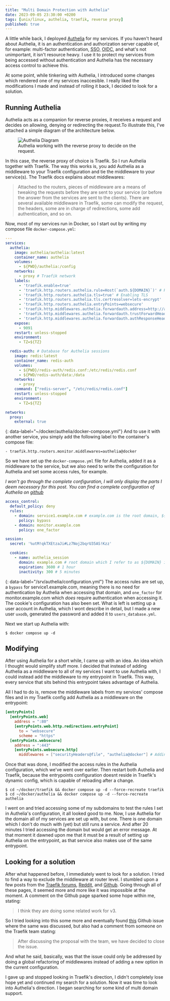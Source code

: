 ```yaml
---
title: "Multi Domain Protection with Authelia"
date: 2023-09-05 23:30:00 +0200
tags: [unix/linux, authelia, traefik, reverse proxy]
published: true
---
```


A little while back, I deployed <a href="https://www.authelia.com" target="_blank" rel="noopener">Authelia</a> for my services. If you haven't heard about Authelia, it is an authentication and authorization server capable of, for example: multi-factor authentication, <abbr title="Single sign-on">SSO</abbr>, <abbr title="OpenID Connect">OIDC</abbr>, and what's not unimportant, it isn't resource heavy. I use it to protect my services from being accessed without authentication and Authelia has the necessary access control to achieve this. 

At some point, while tinkering with Authelia, I introduced some changes which rendered one of my services inaccesible. I really liked the modifications I made and instead of rolling it back, I decided to look for a solution.

## Running Authelia
Authelia acts as a companion for reverse proxies, it receives a request and decides on allowing, denying or redirecting the request.To illustrate this, I've attached a simple diagram of the architecture below.
<figure>
<img src="/authelia-multi-domain/authelia-proxy.png" alt="Authelia Diagram">
<figcaption>Authelia working with the reverse proxy to decide on the request. </figcaption>
</figure>

In this case, the reverse proxy of choice is Traefik. So I run Authelia together with Traefik. The way this works is, you add Authelia as a middleware to your Traefik configuration and tie the middleware to your service(s). The Traefik docs explains about middlewares:
>Attached to the routers, pieces of middleware are a means of tweaking the requests before they are sent to your service (or before the answer from the services are sent to the clients). There are several available middleware in Traefik, some can modify the request, the headers, some are in charge of redirections, some add authentication, and so on.

Now, most of my services run in Docker, so I start out by writing my compose file `docker-compose.yml`:

```yaml
---
services:
  authelia:
    image: authelia/authelia:latest
    container_name: authelia
    volumes:
      - ${PWD}/authelia:/config
    networks:
      - proxy # Traefik network
    labels:
      - 'traefik.enable=true'
      - 'traefik.http.routers.authelia.rule=Host(`auth.${DOMAIN}`)' # Host for service
      - 'traefik.http.routers.authelia.tls=true' # Enabling TLS
      - 'traefik.http.routers.authelia.tls.certresolver=lets-encrypt'
      - 'traefik.http.routers.authelia.entryPoints=websecure'
      - 'traefik.http.middlewares.authelia.forwardauth.address=http://authelia:9091/api/verify?rd=https://auth.${DOMAIN}' # Setting up the middleware
      - 'traefik.http.middlewares.authelia.forwardauth.trustForwardHeader=true'
      - 'traefik.http.middlewares.authelia.forwardauth.authResponseHeaders=Remote-User,Remote-Groups,Remote-Name,Remote-Email'
    expose:
      - 9091
    restart: unless-stopped
    environment:
      - TZ=${TZ}

  redis-auth: # Database for Authelia sessions
    image: redis:latest
    container_name: redis-auth
    volumes:
      - ${PWD}/redis-auth/redis.conf:/etc/redis/redis.conf
      - ${PWD/redis-auth/data:/data
    networks:
      - proxy
    command: ["redis-server", "/etc/redis/redis.conf"]
    restart: unless-stopped
    environment:
      - TZ=${TZ}

networks:
  proxy:
    external: true
```
{: data-label="~/docker/authelia/docker-compose.yml"}
And to use it with another service, you simply add the following label to the container's compose file:
```
- traefik.http.routers.monitor.middlewares=authelia@docker
```
So we have set up the `docker-compose.yml` file for Authelia, added it as a middleware to the service, but we also need to write the configuration for Authelia and set some access rules, for example. 

*I won't go through the complete configuration, I will only display the parts I deem necessary for this post. You can find a complete configuration of Authelia on <a href="https://github.com/authelia/authelia" target="_blank" rel="noopener">github</a>*
```yaml
access_control:
  default_policy: deny
  rules:
    - domain: service1.example.com # example.com is the root domain, ${DOMAIN} in docker-compose.yml
      policy: bypass
    - domain: monitor.example.com
      policy: one_factor

session:
  secret: '%utM!qkTXEtzaJi#Lz7Noj2bqrU35AS!Kzz'

  cookies:
    - name: authelia_session
      domain: example.com # root domain which I refer to as ${DOMAIN} in docker-compose.yml
      expiration: 3600 # 1 hour
      inactivity: 300 # 5 minutes
```
{: data-label="/srv/authelia/configuration.yml"}
The access rules are set up, a `bypass` for service1.example.com, meaning there is no need for authentication by Authelia when accessing that domain, and `one_factor` for monitor.example.com which *does* require authentication when accessing it. The cookie's configuration has also been set. What is left is setting up a user account in Authelia, which I wont describe in detail, but I made a new user `uxodb`, generated the password and added it to `users_database.yml`.

Next we start up Authelia with:
```console
$ docker compose up -d
```
## Modifying 

After using Authelia for a short while, I came up with an idea. An idea which I thought would simplify stuff more. I decided that instead of adding Authelia as a middleware to all of my services I want to use Authelia with, I could instead add the middleware to my entrypoint in Traefik. This way, every service that sits behind this entrypoint takes advantage of Authelia.

All I had to do is, remove the middleware labels from my services' compose files and in my Traefik config add Authelia as a middleware on the entrypoint:
```toml
[entryPoints]
  [entryPoints.web]
    address = ":80"
    [entryPoints.web.http.redirections.entryPoint]
      to = "websecure"
      scheme = "https"
  [entryPoints.websecure]
    address = ":443"
    [entryPoints.websecure.http]
      middlewares = ["securityHeaders@file", "authelia@docker"] # Adding the Authelia middleware
```
Once that was done, I modified the access rules in the Authelia configuration, which we've went over earlier. Then restart both Authelia and Traefik, because the entrypoints configuration doesnt reside in Traefik's dynamic config, which is capable of reloading after a change.
```console
$ cd ~/docker/traefik && docker compose up -d --force-recreate traefik
$ cd ~/docker/authelia && docker compose up -d --force-recreate authelia
```
I went on and tried accessing some of my subdomains to test the rules I set in Authelia's configuration, it all looked good to me. Now, I use Authelia for the domain all of my services are set up with, but one. There is one domain which I don't do much with (yet) but still runs a service. And after 20 minutes I tried accessing the domain but would get an error message. At that moment it dawned upon me that it must be a result of setting up Authelia on the entrypoint, as that service also makes use of the same entrypoint.

## Looking for a solution
After what happened before, I immediately went to look for a solution. I tried to find a way to exclude the middleware at router level. I stumbled upon a few posts from the <a href="https://community.traefik.io/t/how-to-overwrite-middleware-headers-attached-to-the-entrypoint/16698" target="_blank" rel="noopener">Traefik forums</a>, <a href="https://www.reddit.com/r/Traefik/comments/hqmpz5/how_to_negateremove_a_default_middleware/" target="_blank" rel="noopener">Reddit,</a> and <a href="https://github.com/traefik/traefik/issues/5630" target="_blank" rel="noopener">Github</a>. Going through all of these pages, it seemed more and more like it was impossible at the moment. A comment on the Github page sparked some hope within me, stating:
>I think they are doing some related work for v3.

So I tried looking into this some more and eventually found <a href="https://github.com/traefik/traefik/issues/8654" target="_blank" rel="noopener">this</a> Github issue where the same was discussed, but also had a comment from someone on the Traefik team stating:
>After discussing the proposal with the team, we have decided to close the issue.

And what he said, basically, was that the issue could only be addressed by doing a global refactoring of middlewares instead of adding a new option in the current configuration.

I gave up and stopped looking in Traefik's direction, I didn't completely lose hope yet and continued my search for a solution. Now it was time to look into Authelia's direction. I began searching for some kind of multi domain support.

